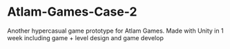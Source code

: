 # Atlam-Games-Case-2
Another hypercasual game prototype for Atlam Games. Made with Unity in 1 week including game + level design and game develop
